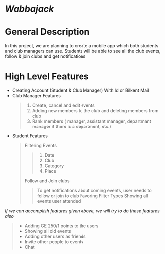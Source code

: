 # ***Wabbajack***

# **General Description**
In this project, we are planning to create a mobile app which both students and club managers can use. Students will be able to see all the club events, follow & join clubs and get notifications 


# **High Level Features**
* Creating Account (Student & Club Manager) With Id or Bilkent Mail
* Club Manager Features 
  > 1. Create, cancel and edit events
  > 2. Adding new members to the club and deleting members from club
  > 3. Rank members ( manager, assistant manager, departmant manager if there is a department, etc.)
* Student Features
  > Filtering Events 
  > > 1. Date 
  > > 2. Club 
  > > 3. Category 
  > > 4. Place
  > > 
  > Follow and Join clubs
  > > To get notifications about coming events, user needs to follow or join to club
  > > Favoring Filter Types
  > > Showing all events user attended

*If we can accomplish features given above, we will try to do these features also*
> * Adding GE 250/1 points to the users
> * Showing all old events
> * Adding other users as friends
> * Invite other people to events
> * Chat

